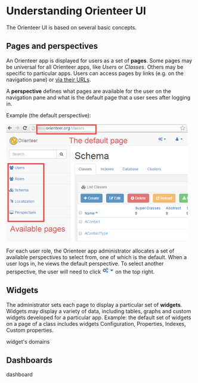 # Understanding Orienteer UI

The Orienteer UI is based on several basic concepts.

## Pages and perspectives
An Orienteer app is displayed for users as a set of **pages**. Some pages may be universal for all Orienteer apps, like *Users* or *Classes*. Others may be specific to particular apps. Users can access pages by links (e.g. on the navigation pane) or [via their URLs](https://orienteer.gitbooks.io/orienteer/content/special_urls.html).

A **perspective** defines what pages are available for the user on the navigation pane and what is the default page that a user sees after logging in. 

Example (the default perspective):

![](Perspectives-small.png)

For each user role, the Orienteer app administrator allocates a set of available perspectives to select from, one of which is the default. When a user logs in, he views the default perspective. To select another perspective, the user will need to click ![](UI-selecting-perspectives.jpg) on the top right.

## Widgets
The administrator sets each page to display a particular set of **widgets**. Widgets may display a variety of data, including tables, graphs and custom widgets developed for a particular app.
Example: the default set of widgets on a page of a class includes widgets Configuration, Properties, Indexes, Custom properties.


widget's domains

## Dashboards
dashboard

